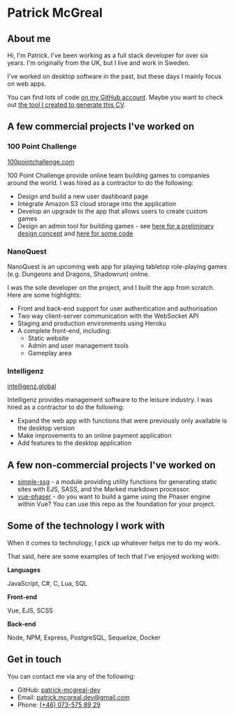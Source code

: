 # Patrick McGreal

## About me

Hi, I'm Patrick. I've been working as a full stack developer for over six years. I'm originally from the UK, but I live and work in Sweden.

I've worked on desktop software in the past, but these days I mainly focus on web apps.

You can find lots of code [on my GitHub account](https://github.com/patrick-mcgreal-dev). Maybe you want to check out [the tool I created to generate this CV](https://github.com/patrick-mcgreal-dev/cv).

## A few commercial projects I've worked on

### 100 Point Challenge

[100pointchallenge.com](https://www.100pointchallenge.com/)

100 Point Challenge provide online team building games to companies around the world. I was hired as a contractor to do the following:

- Design and build a new user dashboard page
- Integrate Amazon S3 cloud storage into the application
- Develop an upgrade to the app that allows users to create custom games
- Design an admin tool for building games - see [here for a preliminary design concept](https://patrick-mcgreal-dev.github.io/opc-game-builder/) and [here for some code](https://github.com/patrick-mcgreal-dev/opc-game-builder)

### NanoQuest

NanoQuest is an upcoming web app for playing tabletop role-playing games (e.g. Dungeons and Dragons, Shadowrun) online. 

I was the sole developer on the project, and I built the app from scratch. Here are some highlights:

- Front and back-end support for user authentication and authorisation
- Two way client-server communication with the WebSocket API
- Staging and production environments using Heroku
- A complete front-end, including: 
    - Static website
    - Admin and user management tools
    - Gameplay area

### Intelligenz

[intelligenz.global](https://www.intelligenz.global/)

Intelligenz provides management software to the leisure industry. I was hired as a contractor to do the following:

- Expand the web app with functions that were previously only available is the desktop version
- Make improvements to an online payment application
- Add features to the desktop application

## A few non-commercial projects I've worked on

- [simple-ssg](https://github.com/patrick-mcgreal-dev/simple-ssg) - a module providing utility functions for generating static sites with EJS, SASS, and the Marked markdown processor.
- [vue-phaser](https://github.com/patrick-mcgreal-dev/vue-phaser) - do you want to build a game using the Phaser engine within Vue? You can use this repo as the foundation for your project.

## Some of the technology I work with

When it comes to technology, I pick up whatever helps me to do my work.

That said, here are some examples of tech that I've enjoyed working with:

**Languages**

JavaScript, C#, C, Lua, SQL

**Front-end**

Vue, EJS, SCSS

**Back-end**

Node, NPM, Express, PostgreSQL, Sequelize, Docker

## Get in touch

You can contact me via any of the following:

- GitHub: [patrick-mcgreal-dev](https://github.com/patrick-mcgreal-dev)
- Email: [patrick.mcgreal.dev@gmail.com](mailto:patrick.mcgreal.dev@gmail.com)
- Phone: [(+46) 073-575 89 29](tel:+46735758929)